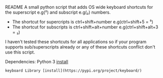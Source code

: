 README
A small python script that adds OS wide keyboard shortcuts for the superscript e.g(²) and subscript e.g(₂) numbers. 

- The shortcut for supercripts is ctrl+shift+number e.g(ctrl+shift+5 = ⁵)
- The shortcut for subscripts is ctrl+shift+alt+number e.g(ctrl+shift+alt+3 = ₃)

I haven't tested these shortcuts for all applications so if your program supports sub/superscripts already or any of these shortcuts conflict don't use this script.

Dependencies: 
    Python 3 [install](https://www.python.org/downloads/)
    
    keyboard Library [install](https://pypi.org/project/keyboard/)
